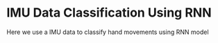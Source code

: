 # IMU Data Classification Using RNN
Here we use a IMU data to classify hand movements using RNN model
